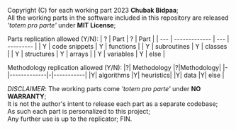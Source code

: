 Copyright (C) for each working part 2023 **Chubak Bidpaa**; \
All the working parts in the software included in this repository are released _'totem pro parte'_ under **MIT License**;

Parts replication allowed (Y/N):
| ? | Part | ? | Part |
| --- | ------------- | --- | --------- |
| Y | code snippets | Y | functions |
| Y | subroutines | Y | classes |
| Y | structures | Y | arrays |
| Y | variables | Y | else |

Methodology replication allowed (Y/N):
|?| Methodology |?|Methodology|
|-|-------------|-|-----------|
|Y| algorithms |Y| heuristics|
|Y| data |Y| else |

_DISCLAIMER_: The working parts come _'totem pro parte'_ under **NO WARRANTY**; \
It is not the author's intent to release each part as a separate codebase; \
As such each part is personalized to this project; \
Any further use is up to the replicator; FIN.
